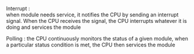Interrupt :  
when module needs service, it notifies the CPU by sending an interrupt signal. When the CPU receives the signal, the CPU interrupts whatever it is doing and services the module  

Polling :
the CPU continuously monitors the status of a given module, when a particular status condition is met, the CPU then services the module


